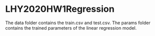 # LHY2020HW1Regression
The data folder contains the train.csv and test.csv.
The params folder contains the trained parameters of the linear regression model.

